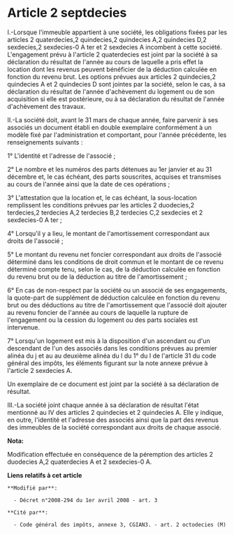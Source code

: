# Article 2 septdecies

I.-Lorsque l'immeuble appartient à une société, les obligations fixées par les articles 2 quaterdecies,2 quindecies,2
quindecies A,2 quindecies D,2 sexdecies,2 sexdecies-0 A ter et 2 sexdecies A incombent à cette société. L'engagement prévu à
l'article 2 quaterdecies est joint par la société à sa déclaration du résultat de l'année au cours de laquelle a pris effet
la location dont les revenus peuvent bénéficier de la déduction calculée en fonction du revenu brut. Les options prévues aux
articles 2 quindecies,2 quindecies A et 2 quindecies D sont jointes par la société, selon le cas, à sa déclaration du
résultat de l'année d'achèvement du logement ou de son acquisition si elle est postérieure, ou à sa déclaration du résultat
de l'année d'achèvement des travaux. 

II.-La société doit, avant le 31 mars de chaque année, faire parvenir à ses associés un document établi en double exemplaire
conformément à un modèle fixé par l'administration et comportant, pour l'année précédente, les renseignements suivants : 

1° L'identité et l'adresse de l'associé ; 

2° Le nombre et les numéros des parts détenues au 1er janvier et au 31 décembre et, le cas échéant, des parts souscrites,
acquises et transmises au cours de l'année ainsi que la date de ces opérations ; 

3° L'attestation que la location et, le cas échéant, la sous-location remplissent les conditions prévues par les articles 2
duodecies,2 terdecies,2 terdecies A,2 terdecies B,2 terdecies C,2 sexdecies et 2 sexdecies-0 A ter ; 

4° Lorsqu'il y a lieu, le montant de l'amortissement correspondant aux droits de l'associé ; 

5° Le montant du revenu net foncier correspondant aux droits de l'associé déterminé dans les conditions de droit commun et le
montant de ce revenu déterminé compte tenu, selon le cas, de la déduction calculée en fonction du revenu brut ou de la
déduction au titre de l'amortissement ; 

6° En cas de non-respect par la société ou un associé de ses engagements, la quote-part de supplément de déduction calculée
en fonction du revenu brut ou des déductions au titre de l'amortissement que l'associé doit ajouter au revenu foncier de
l'année au cours de laquelle la rupture de l'engagement ou la cession du logement ou des parts sociales est intervenue. 

7° Lorsqu'un logement est mis à la disposition d'un ascendant ou d'un descendant de l'un des associés dans les conditions
prévues au premier alinéa du j et au au deuxième alinéa du l du 1° du I de l'article 31 du code général des impôts, les
éléments figurant sur la note annexe prévue à l'article 2 sexdecies A. 

Un exemplaire de ce document est joint par la société à sa déclaration de résultat. 

III.-La société joint chaque année à sa déclaration de résultat l'état mentionné au IV des articles 2 quindecies et 2
quindecies A. Elle y indique, en outre, l'identité et l'adresse des associés ainsi que la part des revenus des immeubles de
la société correspondant aux droits de chaque associé.

**Nota:**

Modification effectuée en conséquence de la péremption des articles 2 duodecies A,2 quaterdecies A et 2 sexdecies-0 A.

**Liens relatifs à cet article**

	**Modifié par**:

	  - Décret n°2008-294 du 1er avril 2008 - art. 3

	**Cité par**:

	  - Code général des impôts, annexe 3, CGIAN3. - art. 2 octodecies (M)
